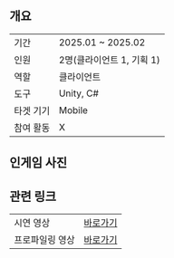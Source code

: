## 개요
<table>
  <tr><td>기간</td><td>2025.01 ~ 2025.02</td></tr>
  <tr><td>인원</td><td>2명(클라이언트 1, 기획 1)</td></tr>
  <tr><td>역할</td><td>클라이언트</td></tr>
  <tr><td>도구</td><td>Unity, C#</td></tr>
  <tr><td>타겟 기기</td><td>Mobile</td></tr>
  <tr><td>참여 활동</td><td>X</td></tr>
</table>

## 인게임 사진

## 관련 링크
<table>
  <tr><td>시연 영상</td><td><a href="https://www.youtube.com/watch?v=ugx6h1X3BUs">바로가기</a></td></tr>
  <tr><td>프로파일링 영상</td><td><a href="https://www.youtube.com/watch?v=PYC-3gX8Wd4&ab_channel=%ED%94%8C%EB%A0%88%EC%9D%B4%EC%98%81%EC%83%81">바로가기</a></td></tr>
</table>
